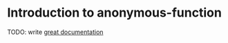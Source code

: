 # Introduction to anonymous-function

TODO: write [great documentation](http://jacobian.org/writing/what-to-write/)
